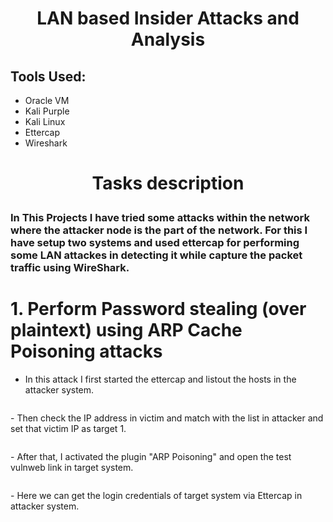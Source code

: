 # <p align="center"> LAN based Insider Attacks and Analysis </p>
## Tools Used:
- Oracle VM
- Kali Purple
- Kali Linux
- Ettercap  
- Wireshark

# <p align="center"> Tasks description </p>
### In This Projects I have tried some attacks within the network where the attacker node is the part of the network. For this I have setup two systems and used ettercap for performing some LAN attackes in detecting it while capture the packet traffic using WireShark.

# 1. Perform Password stealing (over plaintext) using ARP Cache Poisoning attacks
- In this attack I first started the ettercap and listout the hosts in the attacker system.
<p align="center">
          <img src=""/> <br/>
</p>
- Then check the IP address in victim and match with the list in attacker and set that victim IP as target 1.
<p align="center">
          <img src=""/> <br/>
</p>
- After that, I activated the plugin "ARP Poisoning" and open the test vulnweb link in target system.
<p align="center">
          <img src=""/> <br/>
</p>
- Here we can get the login credentials of target system via Ettercap in attacker system.
<p align="center">
          <img src=""/> <br/>
</p>
